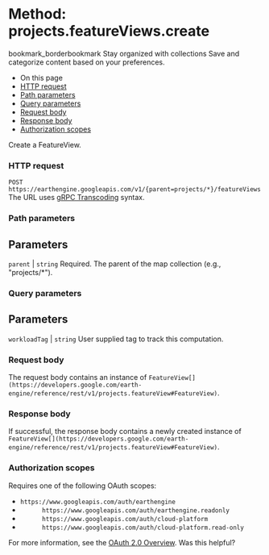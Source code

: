  
#  Method: projects.featureViews.create
bookmark_borderbookmark Stay organized with collections  Save and categorize content based on your preferences.
  * On this page
  * [HTTP request](https://developers.google.com/earth-engine/reference/rest/v1/projects.featureViews/create#http-request)
  * [Path parameters](https://developers.google.com/earth-engine/reference/rest/v1/projects.featureViews/create#path-parameters)
  * [Query parameters](https://developers.google.com/earth-engine/reference/rest/v1/projects.featureViews/create#query-parameters)
  * [Request body](https://developers.google.com/earth-engine/reference/rest/v1/projects.featureViews/create#request-body)
  * [Response body](https://developers.google.com/earth-engine/reference/rest/v1/projects.featureViews/create#response-body)
  * [Authorization scopes](https://developers.google.com/earth-engine/reference/rest/v1/projects.featureViews/create#authorization-scopes)


Create a FeatureView.
### HTTP request
`POST https://earthengine.googleapis.com/v1/{parent=projects/*}/featureViews`
The URL uses [gRPC Transcoding](https://google.aip.dev/127) syntax.
### Path parameters
Parameters  
---  
`parent` |  `string` Required. The parent of the map collection (e.g., "projects/*").  
### Query parameters
Parameters  
---  
`workloadTag` |  `string` User supplied tag to track this computation.  
### Request body
The request body contains an instance of `FeatureView[](https://developers.google.com/earth-engine/reference/rest/v1/projects.featureView#FeatureView)`.
### Response body
If successful, the response body contains a newly created instance of `FeatureView[](https://developers.google.com/earth-engine/reference/rest/v1/projects.featureView#FeatureView)`.
### Authorization scopes
Requires one of the following OAuth scopes:
  * `https://www.googleapis.com/auth/earthengine`
  * `      https://www.googleapis.com/auth/earthengine.readonly`
  * `      https://www.googleapis.com/auth/cloud-platform`
  * `      https://www.googleapis.com/auth/cloud-platform.read-only`


For more information, see the [OAuth 2.0 Overview](https://developers.google.com/identity/protocols/OAuth2).
Was this helpful?
